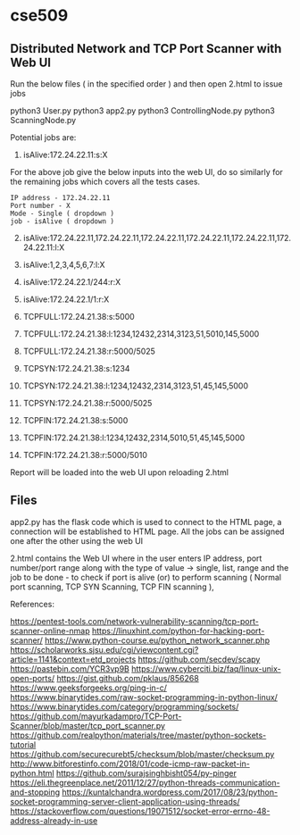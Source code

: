 # cse509
## Distributed Network and TCP Port Scanner with Web UI

Run the below files ( in the specified order ) and then open 2.html to issue jobs

python3 User.py
python3 app2.py
python3 ControllingNode.py
python3 ScanningNode.py

Potential jobs are:

1) isAlive:172.24.22.11:s:X

For the above job give the below inputs into the web UI, do so similarly for the remaining jobs which covers all the tests cases.

    IP address - 172.24.22.11
    Port number - X
    Mode - Single ( dropdown )
    job - isAlive ( dropdown )
    
2) isAlive:172.24.22.11,172.24.22.11,172.24.22.11,172.24.22.11,172.24.22.11,172.24.22.11:l:X
3) isAlive:1,2,3,4,5,6,7:l:X
4) isAlive:172.24.22.1/244:r:X
5) isAlive:172.24.22.1/1:r:X


6) TCPFULL:172.24.21.38:s:5000
7) TCPFULL:172.24.21.38:l:1234,12432,2314,3123,51,5010,145,5000
8) TCPFULL:172.24.21.38:r:5000/5025


9) TCPSYN:172.24.21.38:s:1234
10) TCPSYN:172.24.21.38:l:1234,12432,2314,3123,51,45,145,5000
11) TCPSYN:172.24.21.38:r:5000/5025

12) TCPFIN:172.24.21.38:s:5000
13) TCPFIN:172.24.21.38:l:1234,12432,2314,5010,51,45,145,5000
14) TCPFIN:172.24.21.38:r:5000/5010

Report will be loaded into the web UI upon reloading 2.html


Files
-----------------------------------------------------
app2.py has the flask code which is used to connect to the HTML page, a connection will be established to HTML page. All the jobs can be assigned one after the other using the web UI 

2.html contains the Web UI where in the user enters IP address, port number/port range along with the type of value -> single, list, range and the job to be done - to check if port is alive (or) to perform scanning (  Normal port scanning, TCP SYN Scanning, TCP FIN scanning ), 


References:

https://pentest-tools.com/network-vulnerability-scanning/tcp-port-scanner-online-nmap
https://linuxhint.com/python-for-hacking-port-scanner/
https://www.python-course.eu/python_network_scanner.php
https://scholarworks.sjsu.edu/cgi/viewcontent.cgi?article=1141&context=etd_projects
https://github.com/secdev/scapy
https://pastebin.com/YCR3vp9B
https://www.cyberciti.biz/faq/linux-unix-open-ports/
https://gist.github.com/pklaus/856268
https://www.geeksforgeeks.org/ping-in-c/
https://www.binarytides.com/raw-socket-programming-in-python-linux/
https://www.binarytides.com/category/programming/sockets/
https://github.com/mayurkadampro/TCP-Port-Scanner/blob/master/tcp_port_scanner.py
https://github.com/realpython/materials/tree/master/python-sockets-tutorial
https://github.com/securecurebt5/checksum/blob/master/checksum.py
http://www.bitforestinfo.com/2018/01/code-icmp-raw-packet-in-python.html
https://github.com/surajsinghbisht054/py-pinger
https://eli.thegreenplace.net/2011/12/27/python-threads-communication-and-stopping
https://kuntalchandra.wordpress.com/2017/08/23/python-socket-programming-server-client-application-using-threads/
https://stackoverflow.com/questions/19071512/socket-error-errno-48-address-already-in-use
